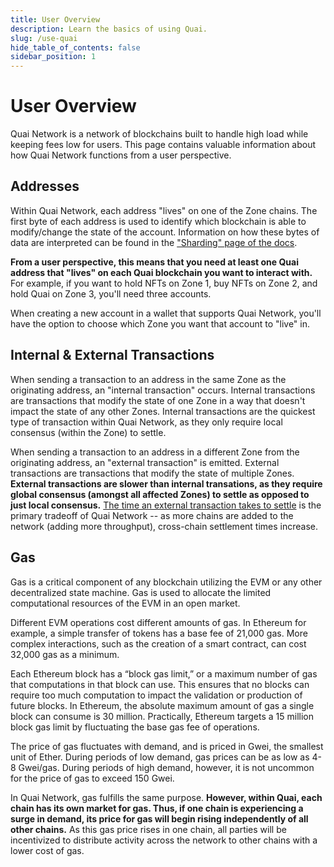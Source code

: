 ```yaml
---
title: User Overview
description: Learn the basics of using Quai.
slug: /use-quai
hide_table_of_contents: false
sidebar_position: 1
---
```


# User Overview

Quai Network is a network of blockchains built to handle high load while keeping fees low for users. This page contains valuable information about how Quai Network functions from a user perspective.

## Addresses
Within Quai Network, each address "lives" on one of the Zone chains. The first byte of each address is used to identify which blockchain is able to modify/change the state of the account. Information on how these bytes of data are interpreted can be found in the ["Sharding" page of the docs](../../../learn/advanced-introduction/hierarchical-structure/sharding.mdx). 

**From a user perspective, this means that you need at least one Quai address that "lives" on each Quai blockchain you want to interact with.** For example, if you want to hold NFTs on Zone 1, buy NFTs on Zone 2, and hold Quai on Zone 3, you'll need three accounts.

When creating a new account in a wallet that supports Quai Network, you'll have the option to choose which Zone you want that account to "live" in.

## Internal & External Transactions
When sending a transaction to an address in the same Zone as the originating address, an "internal transaction" occurs. Internal transactions are transactions that modify the state of one Zone in a way that doesn't impact the state of any other Zones. Internal transactions are the quickest type of transaction within Quai Network, as they only require local consensus (within the Zone) to settle.

When sending a transaction to an address in a different Zone from the originating address, an "external transaction" is emitted. External transactions are transactions that modify the state of multiple Zones. **External transactions are slower than internal transations, as they require global consensus (amongst all affected Zones) to settle as opposed to just local consensus.** [The time an external transaction takes to settle](../../../learn/advanced-introduction/poem/infinite-execution-shards/dynamic-sharding.mdx) is the primary tradeoff of Quai Network -- as more chains are added to the network (adding more throughput), cross-chain settlement times increase. 

## Gas
Gas is a critical component of any blockchain utilizing the EVM or any other decentralized state machine. Gas is used to allocate the limited computational resources of the EVM in an open market. 

Different EVM operations cost different amounts of gas. In Ethereum for example, a simple transfer of tokens has a base fee of 21,000 gas. More complex interactions, such as the creation of a smart contract, can cost 32,000 gas as a minimum.

Each Ethereum block has a “block gas limit,” or a maximum number of gas that computations in that block can use. This ensures that no blocks can require too much computation to impact the validation or production of future blocks. In Ethereum, the absolute maximum amount of gas a single block can consume is 30 million. Practically, Ethereum targets a 15 million block gas limit by fluctuating the base gas fee of operations.

The price of gas fluctuates with demand, and is priced in Gwei, the smallest unit of Ether. During periods of low demand, gas prices can be as low as 4-8 Gwei/gas. During periods of high demand, however, it is not uncommon for the price of gas to exceed 150 Gwei. 

In Quai Network, gas fulfills the same purpose. **However, within Quai, each chain has its own market for gas. Thus, if one chain is experiencing a surge in demand, its price for gas will begin rising independently of all other chains.** As this gas price rises in one chain, all parties will be incentivized to distribute activity across the network to other chains with a lower cost of gas. 